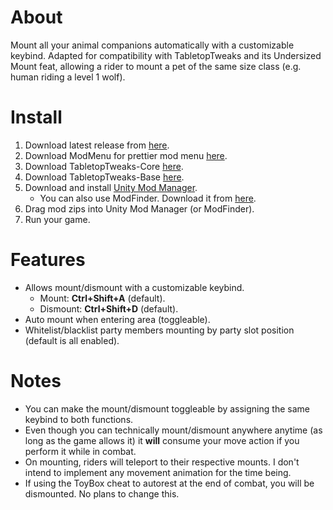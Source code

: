 ﻿# About

Mount all your animal companions automatically with a customizable keybind. Adapted for compatibility with TabletopTweaks and its Undersized Mount feat, allowing a rider to mount a pet of the same size class (e.g. human riding a level 1 wolf).

# Install
1. Download latest release from [here](https://github.com/DarthParametric/AutoMount_for_TabletopTweaks/releases/latest).
1. Download ModMenu for prettier mod menu [here](https://github.com/WittleWolfie/ModMenu/releases/latest).
1. Download TabletopTweaks-Core [here](https://github.com/Vek17/TabletopTweaks-Core/releases/latest).
1. Download TabletopTweaks-Base [here](https://github.com/Vek17/TabletopTweaks-Base/releases/latest).
1. Download and install [Unity Mod Manager](https://www.nexusmods.com/site/mods/21).
    * You can also use ModFinder. Download it from [here](https://github.com/Pathfinder-WOTR-Modding-Community/ModFinder/releases/latest).
1. Drag mod zips into Unity Mod Manager (or ModFinder).
1. Run your game.

# Features
- Allows mount/dismount with a customizable keybind.
    - Mount: **Ctrl+Shift+A** (default).
    - Dismount: **Ctrl+Shift+D** (default).
- Auto mount when entering area (toggleable).
- Whitelist/blacklist party members mounting by party slot position (default is all enabled).

# Notes
- You can make the mount/dismount toggleable by assigning the same keybind to both functions.
- Even though you can technically mount/dismount anywhere anytime (as long as the game allows it) it **will** consume your move action if you perform it while in combat.
- On mounting, riders will teleport to their respective mounts. I don't intend to implement any movement animation for the time being.
- If using the ToyBox cheat to autorest at the end of combat, you will be dismounted. No plans to change this.

